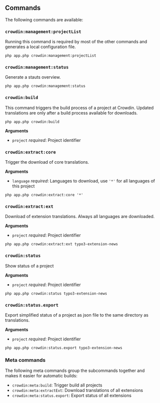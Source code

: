## Commands

The following commands are available:

### `crowdin:management:projectList`

Running this command is required by most of the other commands and generates a local configuration file.

`php app.php crowdin:management:projectList`

### `crowdin:management:status`

Generate a stauts overview.

`php app.php crowdin:management:status`

### `crowdin:build`

This command triggers the build process of a project at Crowdin.
Updated translations are only after a build process available for downloads.

`php app.php crowdin:build`

**Arguments**

- `project` *required*: Project identifier

### `crowdin:extract:core`

Trigger the download of core translations.

**Arguments**

- `language` *required*: Languages to download, use `'*'` for all languages of this project

`php app.php crowdin:extract:core '*'`

### `crowdin:extract:ext`

Download of extension translations. Always all languages are downloaded.

**Arguments**

- `project` *required*: Project identifier

`php app.php crowdin:extract:ext typo3-extension-news`

### `crowdin:status`

Show status of a project

**Arguments**

- `project` *required*: Project identifier

`php app.php crowdin:status typo3-extension-news`

### `crowdin:status.export`

Export simplified status of a project as json file to the same directory as translations.

**Arguments**

- `project` *required*: Project identifier

`php app.php crowdin:status.export typo3-extension-news`

### Meta commands

The following meta commands group the subcommands together and makes it easier for automatic builds:

- `crowdin:meta:build`: Trigger build all projects
- `crowdin:meta:extractExt`: Download translations of all extensions
- `crowdin:meta:status.export`: Export status of all extensions



